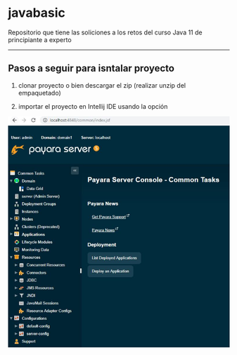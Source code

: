 # javabasic

Repositorio que tiene las soliciones a los retos del curso Java 11 de principiante a experto

-------------------------------------
Pasos a seguir para isntalar proyecto
-------------------------------------
1. clonar proyecto o bien descargar el zip (realizar unzip del empaquetado)

2. importar el proyecto en Intellij IDE usando la opción 



![Image of payara5](https://github.com/hhugohm/microprofile-service/blob/master/src/main/resources/payara.JPG)



